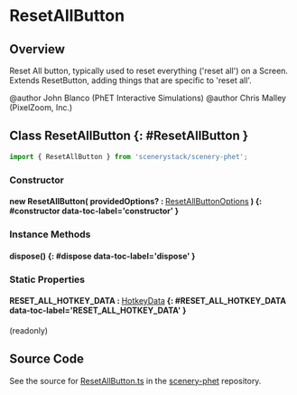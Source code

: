# ResetAllButton

## Overview

Reset All button, typically used to reset everything ('reset all') on a Screen.
Extends ResetButton, adding things that are specific to 'reset all'.

@author John Blanco (PhET Interactive Simulations)
@author Chris Malley (PixelZoom, Inc.)

## Class ResetAllButton {: #ResetAllButton }


```js
import { ResetAllButton } from 'scenerystack/scenery-phet';
```
### Constructor

#### new ResetAllButton( providedOptions? : <span style="font-weight: 400;">[ResetAllButtonOptions](../scenery-phet/ResetAllButton.md#ResetAllButtonOptions)</span> ) {: #constructor data-toc-label='constructor' }

### Instance Methods

#### dispose() {: #dispose data-toc-label='dispose' }

### Static Properties

#### RESET_ALL_HOTKEY_DATA : <span style="font-weight: 400;">[HotkeyData](../scenery/HotkeyData.md)</span> {: #RESET_ALL_HOTKEY_DATA data-toc-label='RESET_ALL_HOTKEY_DATA' }

(readonly)



## Source Code

See the source for [ResetAllButton.ts](https://github.com/phetsims/scenery-phet/blob/main/js/buttons/ResetAllButton.ts) in the [scenery-phet](https://github.com/phetsims/scenery-phet) repository.
